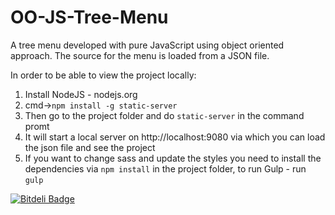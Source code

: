# OO-JS-Tree-Menu
A tree menu developed with pure JavaScript using object oriented approach. The source for the menu is loaded from a JSON file.

In order to be able to view the project locally:

1. Install NodeJS - nodejs.org
2. cmd->`npm install -g static-server`
3. Then go to the project folder and do `static-server` in the command promt
4. It will start a local server on http://localhost:9080 via which you can load the json file and see the project
5. If you want to change sass and update the styles you need to install the dependencies via `npm install` in the project folder, to run Gulp - run `gulp`

[![Bitdeli Badge](https://d2weczhvl823v0.cloudfront.net/mihailgaberov/oo-js-tree-menu/trend.png)](https://bitdeli.com/free "Bitdeli Badge")

